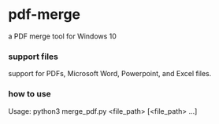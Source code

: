 # pdf-merge
a PDF merge tool for Windows 10
### support files
support for PDFs, Microsoft Word, Powerpoint, and Excel files.
### how to use
Usage: python3 merge_pdf.py <file_path> [<file_path> ...]
